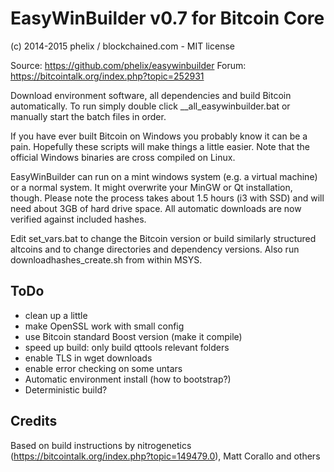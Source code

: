 EasyWinBuilder v0.7 for Bitcoin Core
===========================
(c) 2014-2015 phelix / blockchained.com - MIT license

Source: https://github.com/phelix/easywinbuilder
Forum: https://bitcointalk.org/index.php?topic=252931

Download environment software, all dependencies and build Bitcoin automatically. To run simply double click __all_easywinbuilder.bat or manually start the batch files in order.

If you have ever built Bitcoin on Windows you probably know it can be a pain. Hopefully these scripts will make things a little easier. Note that the official Windows binaries are cross compiled on Linux.

EasyWinBuilder can run on a mint windows system (e.g. a virtual machine) or a normal system. It might overwrite your MinGW or Qt installation, though. Please note the process takes about 1.5 hours (i3 with SSD) and will need about 3GB of hard drive space. All automatic downloads are now verified against included hashes.

Edit set_vars.bat to change the Bitcoin version or build similarly structured altcoins and to change directories and dependency versions. Also run downloadhashes_create.sh from within MSYS.

ToDo
-----
* clean up a little
* make OpenSSL work with small config
* use Bitcoin standard Boost version (make it compile)
* speed up build: only build qttools relevant folders
* enable TLS in wget downloads
* enable error checking on some untars
* Automatic environment install (how to bootstrap?)
* Deterministic build?

Credits
-------
Based on build instructions by nitrogenetics (https://bitcointalk.org/index.php?topic=149479.0), Matt Corallo and others
